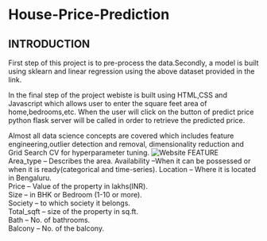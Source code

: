 # House-Price-Prediction
## INTRODUCTION
First step of this project is to pre-process the data.Secondly, a model is built using sklearn and linear regression using the above dataset provided in the link.

In the final step of the project webiste is built using HTML,CSS and Javascript which allows user to enter the square feet area of home,bedrooms,etc. When the user will click on the button of predict price python flask server will be called in order to retrieve the predicted price.

Almost all data science concepts are covered which includes feature engineering,outlier detection and removal, dimensionality reduction and Grid Search CV for hyperparameter tuning.
![Website](https://user-images.githubusercontent.com/83052989/117424737-bc301400-af3f-11eb-90a4-00dfcfc7d1d0.jpg)
FEATURE                                                                                                   
Area_type – Describes the area.                                                                  Availability –When it can be possessed or when it is ready(categorical and time-series).
Location – Where it is located in Bengaluru.                                                               
Price – Value of the property in lakhs(INR).                                                               
Size – in BHK or Bedroom (1-10 or more).                                                                   
Society – to which society it belongs.                                                                     
Total_sqft – size of the property in sq.ft.                                                               
Bath – No. of bathrooms.                                                                                   
Balcony – No. of the balcony.



